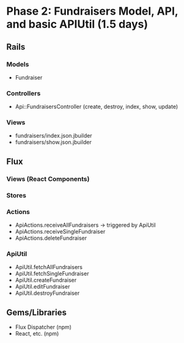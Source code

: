 # Phase 2: Fundraisers Model, API, and basic APIUtil (1.5 days)

## Rails
### Models
* Fundraiser

### Controllers
* Api::FundraisersController (create, destroy, index, show, update)

### Views
* fundraisers/index.json.jbuilder
* fundraisers/show.json.jbuilder

## Flux
### Views (React Components)

### Stores

### Actions
* ApiActions.receiveAllFundraisers -> triggered by ApiUtil
* ApiActions.receiveSingleFundraiser
* ApiActions.deleteFundraiser

### ApiUtil
* ApiUtil.fetchAllFundraisers
* ApiUtil.fetchSingleFundraiser
* ApiUtil.createFundraiser
* ApiUtil.editFundraiser
* ApiUtil.destroyFundraiser

## Gems/Libraries
* Flux Dispatcher (npm)
* React, etc. (npm)

